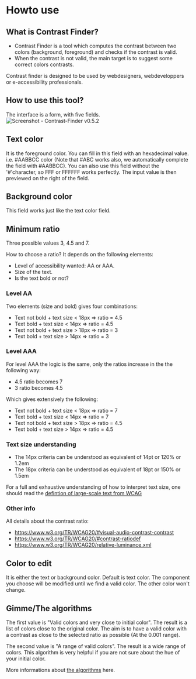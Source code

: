 
# Howto use

## What is Contrast Finder?

* Contrast Finder is a tool which computes the contrast between two colors (background, foreground) and checks if the contrast is valid.
* When the contrast is not valid, the main target is to suggest some correct colors contrasts.

Contrast finder is designed to be used by webdesigners, webdeveloppers or e-accessibility professionals.

## How to use this tool?

The interface is a form, with five fields.
![Screenshot - Contrast-Finder v0.5.2](images/screenshot/screenshot.EN_contrast-finder.v0.5.2_2017-07-27_grey_kraken.io-lossy.png)

## Text color

It is the foreground color. You can fill in this field with an hexadecimal value.
i.e. #AABBCC color (Note that #ABC works also, we automatically complete the field with #AABBCC).
You can also use this field without the '#'character, so FFF or FFFFFF works perfectly.
The input value is then previewed on the right of the field.

## Background color

This field works just like the text color field.

## Minimum ratio

Three possible values 3, 4.5 and 7.

How to choose a ratio? It depends on the following elements:

* Level of accessibility wanted: AA or AAA.
* Size of the text.
* Is the text bold or not?

### Level AA

Two elements (size and bold) gives four combinations:

* Text not bold + text size < 18px => ratio = 4.5
* Text bold + text size < 14px => ratio = 4.5
* Text not bold + text size > 18px => ratio = 3
* Text bold + text size > 14px => ratio = 3

### Level AAA

For level AAA the logic is the same, only the ratios increase in the the following way:

* 4.5 ratio becomes 7
* 3 ratio becomes 4.5

Which gives extensively the following:

* Text not bold + text size < 18px => ratio = 7
* Text bold + text size < 14px => ratio = 7
* Text not bold + text size > 18px => ratio = 4.5
* Text bold + text size > 14px => ratio = 4.5

### Text size understanding

* The 14px criteria can be understood as equivalent of 14pt or 120% or 1.2em
* The 18px criteria can be understood as equivalent of 18pt or 150% or 1.5em

For a full and exhaustive understanding of how to interpret text size, one should read the [defintion of large-scale text from WCAG](https://www.w3.org/TR/WCAG20/#larger-scaledef)

### Other info

All details about the contrast ratio:

* https://www.w3.org/TR/WCAG20/#visual-audio-contrast-contrast
* https://www.w3.org/TR/WCAG20/#contrast-ratiodef
* https://www.w3.org/TR/WCAG20/relative-luminance.xml

## Color to edit

It is either the text or background color. Default is text color.
The component you choose will be modified until we find a valid color.
The other color won't change.

##  Gimme/The algorithms

The first value is "Valid colors and very close to initial color". The result is a list of colors close to the original color. The aim is to have a valid color with a contrast as close to the selected ratio as possible (At the 0.001 range).

The second value is "A range of valid colors". The result is a wide range of colors.
This algorithm is very helpful if you are not sure about the hue of your initial color.

More informations about [the algorithms](The-algorithms.md) here.


